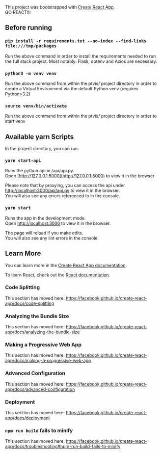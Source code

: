 This project was bootstrapped with [Create React App](https://github.com/facebook/create-react-app). <br />GO REACT!!!






## Before running

### `pip install -r requirements.txt --no-index --find-links file:///tmp/packages`

Run the above command in order to install the requirements needed to run the full stack project. Most notably: Flask, dotenv and Axios are necessary.

### `python3 -m venv venv`

Run the above command from within the ptvis/ project directory in order to create a Virtual Environment via the default Python venv (requires Python>3.2)

### `source venv/bin/activate`

Run the above command from within the ptvis/ project directory in order to start venv





## Available yarn Scripts

In the project directory, you can run:

### `yarn start-api`

Runs the python api in /api/api.py.<br />
Open [http://127.0.0.1:5000](http://127.0.0.1:5000) to view it in the browser

Please note that by proxying, you can access the api under [http://localhost:3000/api/api.py](http://localhost:3000/api/api.py) to view it in the browser.<br />
You will also see any errors referenced to in the console.

### `yarn start`

Runs the app in the development mode.<br />
Open [http://localhost:3000](http://localhost:3000) to view it in the browser.

The page will reload if you make edits.<br />
You will also see any lint errors in the console.

<!-- ### `npm test`

Launches the test runner in the interactive watch mode.<br />
See the section about [running tests](https://facebook.github.io/create-react-app/docs/running-tests) for more information.

### `npm run build`

Builds the app for production to the `build` folder.<br />
It correctly bundles React in production mode and optimizes the build for the best performance.

The build is minified and the filenames include the hashes.<br />
Your app is ready to be deployed!

See the section about [deployment](https://facebook.github.io/create-react-app/docs/deployment) for more information.

### `npm run eject`

**Note: this is a one-way operation. Once you `eject`, you can’t go back!**

If you aren’t satisfied with the build tool and configuration choices, you can `eject` at any time. This command will remove the single build dependency from your project.

Instead, it will copy all the configuration files and the transitive dependencies (webpack, Babel, ESLint, etc) right into your project so you have full control over them. All of the commands except `eject` will still work, but they will point to the copied scripts so you can tweak them. At this point you’re on your own.

You don’t have to ever use `eject`. The curated feature set is suitable for small and middle deployments, and you shouldn’t feel obligated to use this feature. However we understand that this tool wouldn’t be useful if you couldn’t customize it when you are ready for it. -->

## Learn More

You can learn more in the [Create React App documentation](https://facebook.github.io/create-react-app/docs/getting-started).

To learn React, check out the [React documentation](https://reactjs.org/).

### Code Splitting

This section has moved here: https://facebook.github.io/create-react-app/docs/code-splitting

### Analyzing the Bundle Size

This section has moved here: https://facebook.github.io/create-react-app/docs/analyzing-the-bundle-size

### Making a Progressive Web App

This section has moved here: https://facebook.github.io/create-react-app/docs/making-a-progressive-web-app

### Advanced Configuration

This section has moved here: https://facebook.github.io/create-react-app/docs/advanced-configuration

### Deployment

This section has moved here: https://facebook.github.io/create-react-app/docs/deployment

### `npm run build` fails to minify

This section has moved here: https://facebook.github.io/create-react-app/docs/troubleshooting#npm-run-build-fails-to-minify
